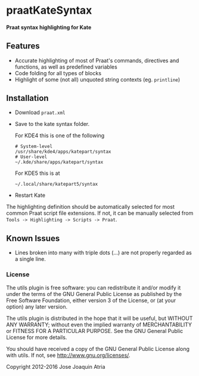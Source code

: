 # praatKateSyntax

#### Praat syntax highlighting for Kate

## Features
* Accurate highlighting of most of Praat's commands,
  directives and functions, as well as predefined
  variables
* Code folding for all types of blocks
* Highlight of some (not all) unquoted string contexts (eg. `printline`)

## Installation

* Download `praat.xml`
* Save to the kate syntax folder. 

  For KDE4 this is one of the following
 
      # System-level
      /usr/share/kde4/apps/katepart/syntax  
      # User-level
      ~/.kde/share/apps/katepart/syntax

  For KDE5 this is at

      ~/.local/share/katepart5/syntax

* Restart Kate

The highlighting definition should be automatically selected for most
common Praat script file extensions. If not, it can be manually
selected from `Tools -> Highlighting -> Scripts -> Praat`.

## Known Issues

* Lines broken into many with triple dots (...) are not properly regarded as a single line.

### License

The utils plugin is free software: you can redistribute it
and/or modify it under the terms of the GNU General Public
License as published by the Free Software Foundation, either
version 3 of the License, or (at your option) any later version.

The utils plugin is distributed in the hope that it will be
useful, but WITHOUT ANY WARRANTY; without even the implied warranty
of MERCHANTABILITY or FITNESS FOR A PARTICULAR PURPOSE. See the
GNU General Public License for more details.

You should have received a copy of the GNU General Public License
along with utils. If not, see <http://www.gnu.org/licenses/>.

Copyright 2012-2016 Jose Joaquin Atria
